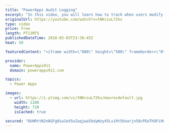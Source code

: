 ```yaml
---
title: "PowerApps Audit Logging"
excerpt: "In this video, you will learn how to track when users modify your data with PowerApps. We do this using the User() and Now() function combined with OnSuccess. Not terribly complicated but an effective solution for tracking that info you need.  Video on the User() function https://www.youtube.com/watch?v=FpXrF5NDZbI"
originalUrl: https://youtube.com/watch?v=tNKcsuL72ks
type: video
price: Free
length: PT11M7S
publishedDateTime: 2018-05-03T23:38:45Z
heat: 50

featuredContent: "<iframe width=\"800\" height=\"500\" frameborder=\"0\" src=\"https://www.youtube.com/embed/tNKcsuL72ks\" allow=\"accelerometer; autoplay; encrypted-media; gyroscope; picture-in-picture\" allowfullscreen></iframe>"

provider:
  name: PowerApps911
  domain: powerapps911.com

topics:
  - Power Apps

images:
  - url: https://i.ytimg.com/vi/tNKcsuL72ks/maxresdefault.jpg
    width: 1280
    height: 720
    isCached: true

secured: "DUHRttN2n8GFg0iw1eX5oZaqjwa5bdyWzy45LsiRt5Uoarjn58cPEeThOFi9G3n7Q6jSnUGE47vSRgPdBGyiy6M1uhm8RBcjVmVCR/XCoCqkDaLnz8xpSzYuB7gpZSpBogT6cC04kjd2uCwel4sZo/UicIfs6Rg1LookFp8+CQnpJ4OL0JtB5SWcTigECCrNsjWzbuiemT8bIAuZ32KccNU0VVTw+sZP2JQzEarUwKYh0G0P2AOQRfWTKNBOR0r/+wmzeUQ2axuEPqxBTPMh6gZj965QR2IhXP5dJrl4olNo1RAWqc/UB0pP66VUd4dMGxCN7i331VTuCMsFXTrC/SU3D2DZhfLABc/xnRLIe1XuOmPZQV/nlyT8jukGqwieFvMGOnuxWytDnbUA/qTMKmiRvSe+XHL9Mis1g8OLZ10=;Ij3GroyqOrvskZX8lNPdpA=="
---
```


